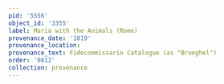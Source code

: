 ```yaml
---
pid: '5556'
object_id: '3355'
label: Maria with the Animals (Rome)
provenance_date: '1819'
provenance_location:
provenance_text: Fidecommissario Catalogue (as "Brueghel")
order: '0812'
collection: provenance
---
```

